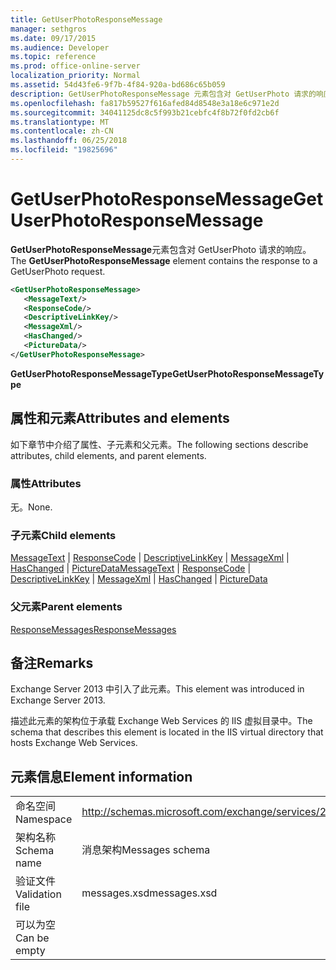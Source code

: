 ```yaml
---
title: GetUserPhotoResponseMessage
manager: sethgros
ms.date: 09/17/2015
ms.audience: Developer
ms.topic: reference
ms.prod: office-online-server
localization_priority: Normal
ms.assetid: 54d43fe6-9f7b-4f84-920a-bd686c65b059
description: GetUserPhotoResponseMessage 元素包含对 GetUserPhoto 请求的响应。
ms.openlocfilehash: fa817b59527f616afed84d8548e3a18e6c971e2d
ms.sourcegitcommit: 34041125dc8c5f993b21cebfc4f8b72f0fd2cb6f
ms.translationtype: MT
ms.contentlocale: zh-CN
ms.lasthandoff: 06/25/2018
ms.locfileid: "19825696"
---
```

# <a name="getuserphotoresponsemessage"></a><span data-ttu-id="9cfeb-103">GetUserPhotoResponseMessage</span><span class="sxs-lookup"><span data-stu-id="9cfeb-103">GetUserPhotoResponseMessage</span></span>

<span data-ttu-id="9cfeb-104">**GetUserPhotoResponseMessage**元素包含对 GetUserPhoto 请求的响应。</span><span class="sxs-lookup"><span data-stu-id="9cfeb-104">The **GetUserPhotoResponseMessage** element contains the response to a GetUserPhoto request.</span></span> 
  
```XML
<GetUserPhotoResponseMessage>
   <MessageText/>
   <ResponseCode/>
   <DescriptiveLinkKey/>
   <MessageXml/>
   <HasChanged/>
   <PictureData/>
</GetUserPhotoResponseMessage>
```

 <span data-ttu-id="9cfeb-105">**GetUserPhotoResponseMessageType**</span><span class="sxs-lookup"><span data-stu-id="9cfeb-105">**GetUserPhotoResponseMessageType**</span></span>
## <a name="attributes-and-elements"></a><span data-ttu-id="9cfeb-106">属性和元素</span><span class="sxs-lookup"><span data-stu-id="9cfeb-106">Attributes and elements</span></span>

<span data-ttu-id="9cfeb-107">如下章节中介绍了属性、子元素和父元素。</span><span class="sxs-lookup"><span data-stu-id="9cfeb-107">The following sections describe attributes, child elements, and parent elements.</span></span>
  
### <a name="attributes"></a><span data-ttu-id="9cfeb-108">属性</span><span class="sxs-lookup"><span data-stu-id="9cfeb-108">Attributes</span></span>

<span data-ttu-id="9cfeb-109">无。</span><span class="sxs-lookup"><span data-stu-id="9cfeb-109">None.</span></span>
  
### <a name="child-elements"></a><span data-ttu-id="9cfeb-110">子元素</span><span class="sxs-lookup"><span data-stu-id="9cfeb-110">Child elements</span></span>

<span data-ttu-id="9cfeb-111">[MessageText](messagetext.md) | [ResponseCode](responsecode.md) | [DescriptiveLinkKey](descriptivelinkkey.md) | [MessageXml](messagexml.md) | [HasChanged](haschanged.md) | [PictureData](picturedata.md)</span><span class="sxs-lookup"><span data-stu-id="9cfeb-111">[MessageText](messagetext.md) | [ResponseCode](responsecode.md) | [DescriptiveLinkKey](descriptivelinkkey.md) | [MessageXml](messagexml.md) | [HasChanged](haschanged.md) | [PictureData](picturedata.md)</span></span>
  
### <a name="parent-elements"></a><span data-ttu-id="9cfeb-112">父元素</span><span class="sxs-lookup"><span data-stu-id="9cfeb-112">Parent elements</span></span>

[<span data-ttu-id="9cfeb-113">ResponseMessages</span><span class="sxs-lookup"><span data-stu-id="9cfeb-113">ResponseMessages</span></span>](responsemessages.md)
  
## <a name="remarks"></a><span data-ttu-id="9cfeb-114">备注</span><span class="sxs-lookup"><span data-stu-id="9cfeb-114">Remarks</span></span>

<span data-ttu-id="9cfeb-115">Exchange Server 2013 中引入了此元素。</span><span class="sxs-lookup"><span data-stu-id="9cfeb-115">This element was introduced in Exchange Server 2013.</span></span>
  
<span data-ttu-id="9cfeb-116">描述此元素的架构位于承载 Exchange Web Services 的 IIS 虚拟目录中。</span><span class="sxs-lookup"><span data-stu-id="9cfeb-116">The schema that describes this element is located in the IIS virtual directory that hosts Exchange Web Services.</span></span>
  
## <a name="element-information"></a><span data-ttu-id="9cfeb-117">元素信息</span><span class="sxs-lookup"><span data-stu-id="9cfeb-117">Element information</span></span>

|||
|:-----|:-----|
|<span data-ttu-id="9cfeb-118">命名空间</span><span class="sxs-lookup"><span data-stu-id="9cfeb-118">Namespace</span></span>  <br/> |http://schemas.microsoft.com/exchange/services/2006/messages  <br/> |
|<span data-ttu-id="9cfeb-119">架构名称</span><span class="sxs-lookup"><span data-stu-id="9cfeb-119">Schema name</span></span>  <br/> |<span data-ttu-id="9cfeb-120">消息架构</span><span class="sxs-lookup"><span data-stu-id="9cfeb-120">Messages schema</span></span>  <br/> |
|<span data-ttu-id="9cfeb-121">验证文件</span><span class="sxs-lookup"><span data-stu-id="9cfeb-121">Validation file</span></span>  <br/> |<span data-ttu-id="9cfeb-122">messages.xsd</span><span class="sxs-lookup"><span data-stu-id="9cfeb-122">messages.xsd</span></span>  <br/> |
|<span data-ttu-id="9cfeb-123">可以为空</span><span class="sxs-lookup"><span data-stu-id="9cfeb-123">Can be empty</span></span>  <br/> ||
   

